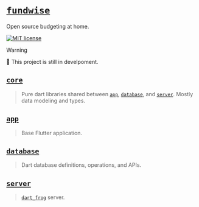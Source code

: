 # [`fundwise`][fundwise_dev]

Open source budgeting at home.

[![MIT license][mit_badge]][mit_license]

> [!WARNING]  
> 🚧 This project is still in develpoment.

## [`core`](./core/)

> Pure dart libraries shared between [`app`](./app/), [`database`](./database/), and [`server`](./server/).
> Mostly data modeling and types.

## [`app`](./app/)

> Base Flutter application.

## [`database`](./database/)

> Dart database definitions, operations, and APIs.

## [`server`](./server/)

> [`dart_frog`][pub_dev_dart_frog] server.

[fundwise_dev]: https://fundwise.dev
[pub_dev_dart_frog]: https://pub.dev/packages/dart_frog
[mit_badge]: https://img.shields.io/badge/license-MIT-blue
[mit_license]: https://opensource.org/licenses/MIT
